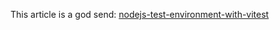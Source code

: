 This article is a god send: [nodejs-test-environment-with-vitest](https://www.douglasgoulart.com/writings/creating-a-complete-nodejs-test-environment-with-vitest-postgresql-and-prisma)
